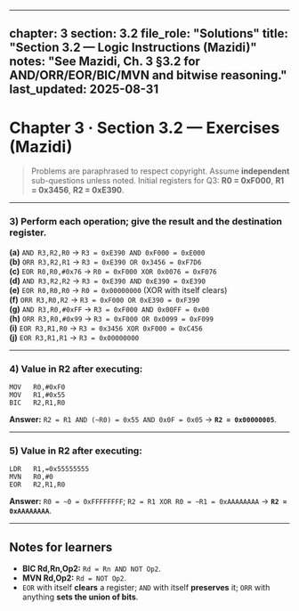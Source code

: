 
---
chapter: 3
section: 3.2
file_role: "Solutions"
title: "Section 3.2 — Logic Instructions (Mazidi)"
notes: "See Mazidi, Ch. 3 §3.2 for AND/ORR/EOR/BIC/MVN and bitwise reasoning."
last_updated: 2025-08-31
---

# Chapter 3 · Section 3.2 — Exercises (Mazidi)

> Problems are paraphrased to respect copyright. Assume **independent** sub-questions unless noted. Initial registers for Q3: **R0 = 0xF000**, **R1 = 0x3456**, **R2 = 0xE390**.

---

### 3) Perform each operation; give the **result** and the **destination register**.

**(a)** `AND R3,R2,R0` → `R3 = 0xE390 AND 0xF000 = 0xE000`  
**(b)** `ORR R3,R2,R1` → `R3 = 0xE390 OR 0x3456 = 0xF7D6`  
**(c)** `EOR R0,R0,#0x76` → `R0 = 0xF000 XOR 0x0076 = 0xF076`  
**(d)** `AND R3,R2,R2` → `R3 = 0xE390 AND 0xE390 = 0xE390`  
**(e)** `EOR R0,R0,R0` → `R0 = 0x00000000` (XOR with itself clears)  
**(f)** `ORR R3,R0,R2` → `R3 = 0xF000 OR 0xE390 = 0xF390`  
**(g)** `AND R3,R0,#0xFF` → `R3 = 0xF000 AND 0x00FF = 0x00`  
**(h)** `ORR R3,R0,#0x99` → `R3 = 0xF000 OR 0x0099 = 0xF099`  
**(i)** `EOR R3,R1,R0` → `R3 = 0x3456 XOR 0xF000 = 0xC456`  
**(j)** `EOR R3,R1,R1` → `R3 = 0x00000000`

---

### 4) Value in **R2** after executing:
```armasm
MOV   R0,#0xF0
MOV   R1,#0x55
BIC   R2,R1,R0
```
**Answer:** `R2 = R1 AND (~R0) = 0x55 AND 0x0F = 0x05` → **`R2 = 0x00000005`**.

---

### 5) Value in **R2** after executing:
```armasm
LDR   R1,=0x55555555
MVN   R0,#0
EOR   R2,R1,R0
```
**Answer:** `R0 = ~0 = 0xFFFFFFFF`; `R2 = R1 XOR R0 = ~R1 = 0xAAAAAAAA` → **`R2 = 0xAAAAAAAA`**.

---

## Notes for learners
- **BIC Rd,Rn,Op2:** `Rd = Rn AND NOT Op2`.  
- **MVN Rd,Op2:** `Rd = NOT Op2`.  
- `EOR` with itself **clears** a register; `AND` with itself **preserves** it; `ORR` with anything **sets the union of bits**.
